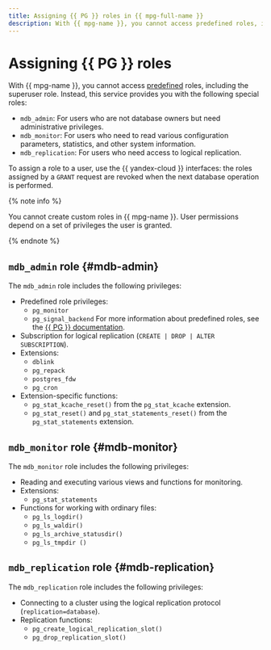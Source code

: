 ```yaml
---
title: Assigning {{ PG }} roles in {{ mpg-full-name }}
description: With {{ mpg-name }}, you cannot access predefined roles, including the superuser role. Instead, this service provides you with special roles you can assign via the CLI or {{ yandex-cloud }} API.
---
```


# Assigning {{ PG }} roles

With {{ mpg-name }}, you cannot access [predefined](https://www.postgresql.org/docs/current/predefined-roles.html) roles, including the superuser role. Instead, this service provides you with the following special roles:

* `mdb_admin`: For users who are not database owners but need administrative privileges.
* `mdb_monitor`: For users who need to read various configuration parameters, statistics, and other system information.
* `mdb_replication`: For users who need access to logical replication.

To assign a role to a user, use the {{ yandex-cloud }} interfaces: the roles assigned by a `GRANT` request are revoked when the next database operation is performed.

{% note info %}

You cannot create custom roles in {{ mpg-name }}. User permissions depend on a set of privileges the user is granted.

{% endnote %}

## `mdb_admin` role {#mdb-admin}

The `mdb_admin` role includes the following privileges:

* Predefined role privileges:
   * `pg_monitor`
   * `pg_signal_backend`
      For more information about predefined roles, see the [{{ PG }} documentation](https://www.postgresql.org/docs/current/predefined-roles.html).
* Subscription for logical replication (`CREATE | DROP | ALTER SUBSCRIPTION`).
* Extensions:
   * `dblink`
   * `pg_repack`
   * `postgres_fdw`
   * `pg_cron`
* Extension-specific functions:
   * `pg_stat_kcache_reset()` from the `pg_stat_kcache` extension.
   * `pg_stat_reset()` and `pg_stat_statements_reset()` from the `pg_stat_statements` extension.

## `mdb_monitor` role {#mdb-monitor}

The `mdb_monitor` role includes the following privileges:

* Reading and executing various views and functions for monitoring.
* Extensions:
   * `pg_stat_statements`
* Functions for working with ordinary files:
   * `pg_ls_logdir()`
   * `pg_ls_waldir()`
   * `pg_ls_archive_statusdir()`
   * `pg_ls_tmpdir ()`

## `mdb_replication` role {#mdb-replication}

The `mdb_replication` role includes the following privileges:

* Connecting to a cluster using the logical replication protocol (`replication=database`).
* Replication functions:
   * `pg_create_logical_replication_slot()`
   * `pg_drop_replication_slot()`
